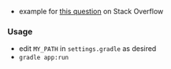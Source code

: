 
* example for [this question](https://stackoverflow.com/questions/51649701) on Stack Overflow

### Usage

* edit `MY_PATH` in `settings.gradle` as desired
* `gradle app:run`
